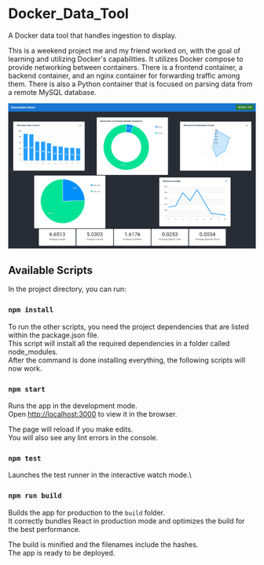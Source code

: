 # Docker_Data_Tool
A Docker data tool that handles ingestion to display.

This is a weekend project me and my friend worked on, with the goal of learning and utilizing Docker's capabilities.
It utilizes Docker compose to provide networking between containers. There is a frontend container, a backend container, 
and an nginx container for forwarding traffic among them. There is also a Python container that is focused on parsing data from a remote MySQL database.

<img src="https://raw.githubusercontent.com/MalikKilgore/Docker-Datatool-Demo/master/media/KubeDemo.png"></img>

## Available Scripts

In the project directory, you can run:

### `npm install`
To run the other scripts, you need the project dependencies that are listed within the package.json file.\
This script will install all the required dependencies in a folder called node_modules.\
After the command is done installing everything, the following scripts will now work.

### `npm start`

Runs the app in the development mode.\
Open [http://localhost:3000](http://localhost:3000) to view it in the browser.

The page will reload if you make edits.\
You will also see any lint errors in the console.

### `npm test`

Launches the test runner in the interactive watch mode.\

### `npm run build`

Builds the app for production to the `build` folder.\
It correctly bundles React in production mode and optimizes the build for the best performance.

The build is minified and the filenames include the hashes.\
The app is ready to be deployed.
